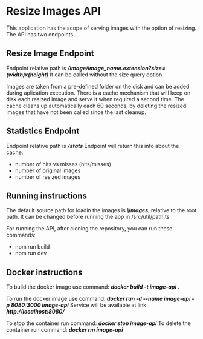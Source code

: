 # Resize Images API

This application has the scope of serving images with the option of resizing.
The API has two endpoints.

## Resize Image Endpoint

Endpoint relative path is **_/image/image_name.extension?size=(width)x(height)_**
It can be called without the size query option.

Images are taken from a pre-defined folder on the disk and can be added during aplication execution.
There is a cache mechanism that will keep on disk each resized image and serve it when required a second time. The cache cleans up automatically each 60 seconds, by deleting the resized images that have not been called since the last cleanup.

## Statistics Endpoint

Endpoint relative path is **_/stats_**
Endpoint will return this info about the cache:
- number of hits vs misses (hits/misses)
- number of original images
- number of resized images

## Running instructions
The default source path for loadin the images is **_\images_**, relative to the root path. It can be changed before running the app in /src/util/path.ts

For running the API, after cloning the repository, you can run these commands:
- npm run build
- npm run dev

## Docker instructions
To build the docker image use command: **_docker build -t image-api ._**

To run the docker image use command: **_docker run -d --name image-api -p 8080:3000 image-api_**
Service will be available at link **_http://localhost:8080/_**

To stop the container run command: **_docker stop image-api_**
To delete the container run command: **_docker rm image-api_**